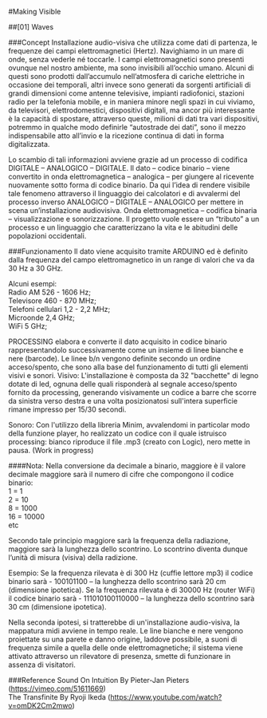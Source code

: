 #Making Visible

##[01] Waves

###Concept
Installazione audio-visiva che utilizza come dati di partenza, le frequenze dei campi elettromagnetici (Hertz). 
Navighiamo in un mare di onde, senza vederle né toccarle. I campi elettromagnetici sono presenti ovunque nel nostro ambiente, ma sono invisibili all’occhio umano. Alcuni di questi sono prodotti dall’accumulo nell’atmosfera di cariche elettriche in occasione dei temporali, altri invece sono generati da sorgenti artificiali di grandi dimensioni come antenne televisive, impianti radiofonici, stazioni radio per la telefonia mobile, e in maniera minore negli spazi in cui viviamo, da televisori, elettrodomestici, dispositivi digitali, ma ancor più interessante è la capacità di spostare, attraverso queste, milioni di dati tra vari dispositivi, potremmo in qualche modo definirle “autostrade dei dati”, sono il mezzo indispensabile atto all’invio e la ricezione continua di dati in forma digitalizzata.

Lo scambio di tali informazioni avviene grazie ad un processo di codifica DIGITALE – ANALOGICO – DIGITALE. 
Il dato – codice binario – viene convertito in onda elettromagnetica – analogica – per giungere al ricevente nuovamente sotto forma di codice binario.
Da qui l’idea di rendere visibile tale fenomeno attraverso il linguaggio dei calcolatori e di avvalermi del processo inverso ANALOGICO – DIGITALE – ANALOGICO per mettere in scena un’installazione audiovisiva.
Onda elettromagnetica – codifica binaria – visualizzazione e sonorizzazione.
Il progetto vuole essere un “tributo” a un processo e un linguaggio che caratterizzano la vita e le abitudini delle popolazioni occidentali.


###Funzionamento
Il dato viene acquisito tramite ARDUINO ed è definito dalla frequenza del campo elettromagnetico in un range di valori che va da 30 Hz a 30 GHz.

Alcuni esempi:<br>
Radio AM 526 - 1606 Hz;<br>
Televisore 460 - 870 MHz;<br>
Telefoni cellulari 1,2 - 2,2 MHz;<br>
Microonde 2,4 GHz;<br>
WiFi 5 GHz;<br>

PROCESSING elabora e converte il dato acquisito in codice binario rappresentandolo successivamente come un insieme di linee bianche e nere (barcode). Le linee b/n vengono definite secondo un ordine acceso/spento, che sono alla base del funzionamento di tutti gli elementi visivi e sonori. 
Visivo: L'installazione è composta da 32 "bacchette" di legno dotate di led, ognuna delle quali risponderà al segnale acceso/spento fornito da processing, generando visivamente un codice a barre che scorre da sinistra verso destra e una volta posizionatosi sull'intera superficie rimane impresso per 15/30 secondi.

Sonoro: Con l'utilizzo della libreria Minim, avvalendomi in particolar modo della funzione player, ho realizzato un codice con il quale istruisco processing: bianco riproduce il file .mp3 (creato con Logic), nero mette in pausa. (Work in progress)  

####Nota:
Nella conversione da decimale a binario, maggiore è il valore decimale maggiore sarà il numero di cifre che compongono il codice binario:<br>
1 = 1 <br>
2 = 10<br>
8 = 1000<br>
16 = 10000<br>
 etc

Secondo tale principio maggiore sarà la frequenza della radiazione, maggiore sarà la lunghezza dello scontrino. Lo scontrino diventa dunque l’unità di misura (visiva) della radizione. 

Esempio:
Se la frequenza rilevata è di 300 Hz (cuffie lettore mp3) il codice binario sarà - 100101100 – la lunghezza dello scontrino sarà 20 cm (dimensione ipotetica).
Se la frequenza rilevata è di 30000 Hz (router WiFi) il codice binario sarà - 111010100110000 – la lunghezza dello scontrino sarà 30 cm (dimensione ipotetica).

Nella seconda ipotesi, si tratterebbe di un'installazione audio-visiva, la mappatura midi avviene in tempo reale. Le line bianche e nere vengono proiettate su una parete e danno origine, laddove possibile, a suoni di frequenza simile a quella delle onde elettromagnetiche; il sistema viene attivato attraverso un rilevatore di presenza, smette di funzionare in assenza di visitatori.

###Reference
Sound On Intuition By Pieter-Jan Pieters (https://vimeo.com/51611669)<br>
The Transfinite By Ryoji Ikeda (https://www.youtube.com/watch?v=omDK2Cm2mwo)<br>

